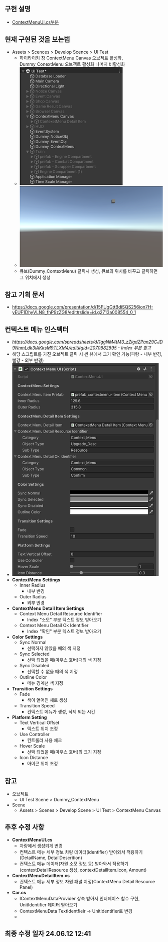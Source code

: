## 구현 설명
* [ContextMenuUI.cs부분](ContextMenuUI.md)
## 현재 구현된 것을 보는법
* Assets > Scences > Develop Scence > UI Test
	+ 하이라이키 창 ContextMenu Canvas 오브젝트 활성화,  Dummy_ConextMenu 오브젝트 활성화 나머지 비활성화
	 + ![이미지 참조](./image/ContextMenuCanvasImage.png)
	 + ![이미지 참조](./image/ContextMenuInGameImage.png)
	 + 큐브(Dummy_ContextMenu) 클릭시 생성, 큐브의 위치를 바꾸고 클릭하면 그 위치에서 생성
## 참고 기획 문서
* https://docs.google.com/presentation/d/15FUgGttBdiSQS256ion7H-yEUF1DhyVLN8_fhP9zZG8/edit#slide=id.g2713a008554_0_1
## 컨텍스트 메뉴 인스펙터
* *https://docs.google.com/spreadsheets/d/1ggNM4tM3_zZigdZPan29CJD9NnmLdk3iAKksM9TLXM4/edit#gid=2070682695 - Index 부분 참고*
* 해당 스크립트를 가진 오브젝트 클릭 시 씬 뷰에서 크기 확인 가능(파랑 - 내부 반경, 빨강 - 외부 반경)
* ![이미지 참조](./image/ContextMenuFieldImage.png)
* **ContextMenu Settings**
	+ Inner Radius
		+ 내부 반경
	+ Outer Radius
		+ 외부 반경
* **ContextMenu Detail Item Settings**
	+ Context Menu Detail Resource Identifier
		+ Index "소모" 부분 텍스트 정보 받아오기
	+ Context Menu Detail Ok Identifier
		+ Index "확인" 부분 텍스트 정보 받아오기
* **Color Settings**
	+ Sync Normal
		+ 선택하지 않았을 때의 색 지정
	+ Sync Selected
		+ 선택 되었을 때(마우스 호버)때의 색 지정
	+ Sync Disabled
		+ 선택할 수 없을 때의 색 지정
	+ Outline Color
		+ 메뉴 경계선 색 지정
* **Transition Settings**
	+ Fade
		+ 색이 옅어진 채로 생성
	+ Transition Speed
		+ 컨텍스트 메뉴가 생성, 삭제 되는 시간
* **Platform Setting**
	+ Text Vertical Offset
		+ 텍스트 위치 조정
	+ Use Controller
		+ 컨트롤러 사용 체크
	+ Hover Scale
		+ 선택 되었을 때(마우스 호버)의 크기 지정
	+ Icon Distance
		+ 아이콘 위치 조정
## 참고
* 오브젝트
	+ UI Test Scene > Dummy_ContextMenu
* Scene
	+ Assets > Scenes > Develop Scene > UI Test > ContextMenu Canvas
## 추후 수정 사항
* **ContextMenuUI.cs**
	+ 차량에서 생성되게 변경
	+ 컨텍스트 메뉴 세부 정보 차량 데이터(identifier) 받아와서 적용하기(DetailName, DetailDescrition)
	+ 컨텍스트 메뉴 데이터(자원 소모 정보 등) 받아와서 적용하기(contextDetailResource 생성, contextDetailItem.Icon, Amount)
* **ContextMenuDetailItem.cs**
	+ 컨텍스트 메뉴 세부 정보 자원 패널 지정(ContextMenu Detail Resource Panel)
* **Car.cs**
	+ IContextMenuDataProvider 상속 받아서 인터페이스 함수 구현, UnitIdentifier 데이터 받아오기
	+ ContextMenuData TextIdentfieir -> UnitIdentifier로 변경
	+ 
	
## 최종 수정 일자 24.06.12 12:41